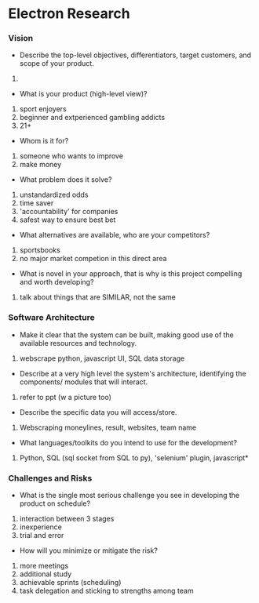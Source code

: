# Electron Research

### Vision
- Describe the top-level objectives, differentiators, target customers, and scope of your
product.
1. 
- What is your product (high-level view)?
1. sport enjoyers 
2. beginner and extperienced gambling addicts
3. 21+
- Whom is it for?
1. someone who wants to improve 
2. make money 
- What problem does it solve?
1. unstandardized odds
2. time saver
3. 'accountability' for companies
4. safest way to ensure best bet
- What alternatives are available, who are your competitors?
1. sportsbooks
2. no major market competion in this direct area
- What is novel in your approach, that is why is this project compelling and worth
developing?
1. talk about things that are SIMILAR, not the same

### Software Architecture
- Make it clear that the system can be built, making good use of the available resources
and technology.
1. webscrape python, javascript UI, SQL data storage
- Describe at a very high level the system's architecture, identifying the components/
modules that will interact.
1. refer to ppt (w a picture too)
- Describe the specific data you will access/store.
1. Webscraping moneylines, result, websites, team name
- What languages/toolkits do you intend to use for the
development?
1. Python, SQL (sql socket from SQL to py), 'selenium' plugin, javascript*

### Challenges and Risks
- What is the single most serious challenge you see in developing the product on
schedule?
1. interaction between 3 stages
2. inexperience
3. trial and error
- How will you minimize or mitigate the risk?
1. more meetings
2. additional study
3. achievable sprints (scheduling)
4. task delegation and sticking to strengths among team
